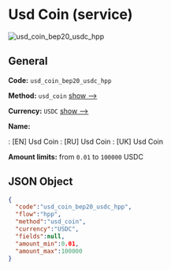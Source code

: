 
# Usd Coin (service) 
![usd_coin_bep20_usdc_hpp](https://static.openfintech.io/payment_methods/usd_coin_bep20_usdc_hpp/logo.svg?w=400&c=v0.59.26#w200)  

## General 
 
**Code:** `usd_coin_bep20_usdc_hpp` 
 
**Method:** `usd_coin` 
 [show -->](/payment-methods/usd_coin/) 
 
**Currency:** `USDC` [show -->](/currencies/USDC/) 
 
**Name:** 
 
:	[EN] Usd Coin 
:	[RU] Usd Coin 
:	[UK] Usd Coin 
 
**Amount limits:** from `0.01` to `100000` USDC 

## JSON Object 

```json
{
  "code":"usd_coin_bep20_usdc_hpp",
  "flow":"hpp",
  "method":"usd_coin",
  "currency":"USDC",
  "fields":null,
  "amount_min":0.01,
  "amount_max":100000
}
```  
